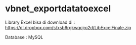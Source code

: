 # vbnet_exportdatatoexcel

Library Excel bisa di download di :
  https://dl.dropbox.com/s/xsb6rgkwqcjro2d/LibExcelFinale.zip
  
Database : MySQL
